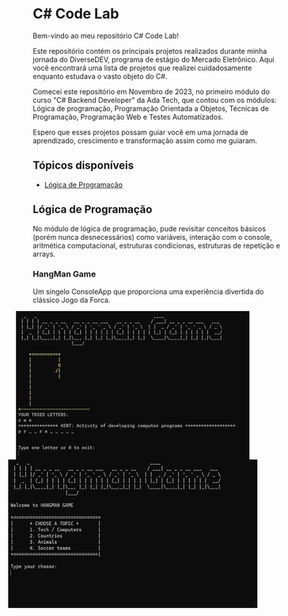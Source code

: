# C# Code Lab

Bem-vindo ao meu repositório C# Code Lab! 

Este repositório contém os principais projetos realizados durante minha jornada do DiverseDEV, programa de estágio do Mercado Eletrônico. Aqui você encontrará uma lista de projetos que realizei cuidadosamente enquanto estudava o vasto objeto do C#. 

Comecei este repositório em Novembro de 2023, no primeiro módulo do curso "C# Backend Developer" da Ada Tech, que contou com os módulos: Lógica de programação, Programação Orientada a Objetos, Técnicas de Programação, Programação Web e Testes Automatizados.

Espero que esses projetos possam guiar você em uma jornada de aprendizado, crescimento e transformação assim como me guiaram. 

## Tópicos disponíveis

- [Lógica de Programação](#logica-de-programação)

## Lógica de Programação

No módulo de lógica de programação, pude revisitar conceitos básicos (porém nunca desnecessários) como variáveis, interação com o console, aritmética computacional, estruturas condicionas, estruturas de repetição e arrays.  

### HangMan Game

Um singelo ConsoleApp que proporciona uma experiência divertida do clássico Jogo da Forca.

<div style="display: flex; flex-wrap: wrap; justify-content: center; align-items: center;">
  <img src="docs/hangman1.png" alt="Logo Java" height="300" style="margin-right: 100px;">
  <img src="docs/hangman2.png" alt="Logo javafx" height="300" style="margin-right: 100px;">
</div>
